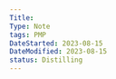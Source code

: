 ```yaml
---
Title: 
Type: Note
tags: PMP 
DateStarted: 2023-08-15
DateModified: 2023-08-15
status: Distilling
---
```

